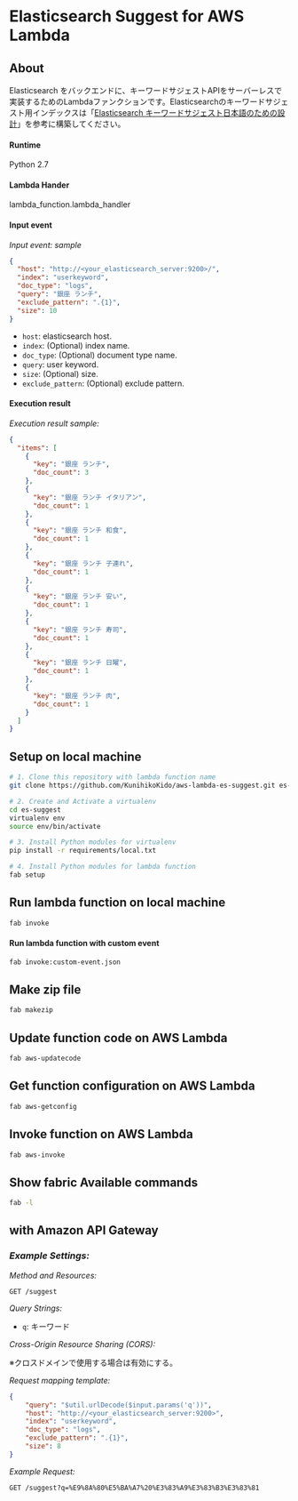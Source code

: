 # Elasticsearch Suggest for AWS Lambda
## About
Elasticsearch をバックエンドに、キーワードサジェストAPIをサーバーレスで実装するためのLambdaファンクションです。Elasticsearchのキーワードサジェスト用インデックスは「[Elasticsearch キーワードサジェスト日本語のための設計](https://medium.com/hello-elasticsearch/elasticsearch-%E3%82%AD%E3%83%BC%E3%83%AF%E3%83%BC%E3%83%89%E3%82%B5%E3%82%B8%E3%82%A7%E3%82%B9%E3%83%88%E6%97%A5%E6%9C%AC%E8%AA%9E%E3%81%AE%E3%81%9F%E3%82%81%E3%81%AE%E8%A8%AD%E8%A8%88-352a230030dd#.756g0snd2)」を参考に構築してください。

#### Runtime
Python 2.7

#### Lambda Hander
lambda_function.lambda_handler

#### Input event

_Input event: sample_
```json
{
  "host": "http://<your_elasticsearch_server:9200>/",
  "index": "userkeyword",
  "doc_type": "logs",
  "query": "銀座 ランチ",
  "exclude_pattern": ".{1}",
  "size": 10
}
```
* ``host``: elasticsearch host.
* ``index``: (Optional) index name.
* ``doc_type``: (Optional) document type name.
* ``query``: user keyword.
* ``size``: (Optional) size.
* ``exclude_pattern``: (Optional) exclude pattern.


#### Execution result

_Execution result sample:_
```json
{
  "items": [
    {
      "key": "銀座 ランチ",
      "doc_count": 3
    },
    {
      "key": "銀座 ランチ イタリアン",
      "doc_count": 1
    },
    {
      "key": "銀座 ランチ 和食",
      "doc_count": 1
    },
    {
      "key": "銀座 ランチ 子連れ",
      "doc_count": 1
    },
    {
      "key": "銀座 ランチ 安い",
      "doc_count": 1
    },
    {
      "key": "銀座 ランチ 寿司",
      "doc_count": 1
    },
    {
      "key": "銀座 ランチ 日曜",
      "doc_count": 1
    },
    {
      "key": "銀座 ランチ 肉",
      "doc_count": 1
    }
  ]
}
```

## Setup on local machine
```bash
# 1. Clone this repository with lambda function name
git clone https://github.com/KunihikoKido/aws-lambda-es-suggest.git es-suggest

# 2. Create and Activate a virtualenv
cd es-suggest
virtualenv env
source env/bin/activate

# 3. Install Python modules for virtualenv
pip install -r requirements/local.txt

# 4. Install Python modules for lambda function
fab setup
```

## Run lambda function on local machine
```bash
fab invoke
```

#### Run lambda function with custom event
```bash
fab invoke:custom-event.json
```

## Make zip file
```bash
fab makezip
```

## Update function code on AWS Lambda
```bash
fab aws-updatecode
```
## Get function configuration on AWS Lambda
```bash
fab aws-getconfig
```

## Invoke function on AWS Lambda
```bash
fab aws-invoke
```

## Show fabric Available commands
```bash
fab -l
```

## with Amazon API Gateway
### _Example Settings:_

_Method and Resources:_
```
GET /suggest
```

_Query Strings:_
* ``q``: キーワード

_Cross-Origin Resource Sharing (CORS):_

※クロスドメインで使用する場合は有効にする。

_Request mapping template:_
```json
{
    "query": "$util.urlDecode($input.params('q'))",
    "host": "http://<your_elasticsearch_server:9200>",
    "index": "userkeyword",
    "doc_type": "logs",
    "exclude_pattern": ".{1}",
    "size": 8
}
```

_Example Request:_
```
GET /suggest?q=%E9%8A%80%E5%BA%A7%20%E3%83%A9%E3%83%B3%E3%83%81
```
